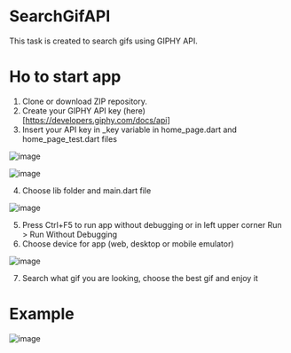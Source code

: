 # SearchGifAPI <br>
 This task is created to search gifs using GIPHY API. <br>
 # Ho to start app <br>
 1) Clone or download ZIP repository. <br>
 2) Create your GIPHY API key (here) [https://developers.giphy.com/docs/api] <br>
 3) Insert your API key in _key variable in home_page.dart and home_page_test.dart files <br>

 ![image](https://user-images.githubusercontent.com/108615436/204119071-30e5fb22-cb9a-4570-9b13-e6f5062d96f1.png)<br>
 
 ![image](https://user-images.githubusercontent.com/108615436/204119091-1aa21b48-20e3-4948-8e4e-699635004c0b.png)<br>
 
 4) Choose lib folder and main.dart file<br>

  ![image](https://user-images.githubusercontent.com/108615436/204119273-4c935f41-dd61-442a-97e6-0f37dbeb1ce9.png) <br>
 
 5) Press Ctrl+F5 to run app without debugging or in left upper corner Run > Run Without Debugging <br>
 6) Choose device for app (web, desktop or mobile emulator) <br>
 
  ![image](https://user-images.githubusercontent.com/108615436/204119362-019d8cb3-e822-494b-bb49-b1f742326f9f.png) <br>

 7) Search what gif you are looking, choose the best gif and enjoy it
 # Example 
 ![image](https://user-images.githubusercontent.com/108615436/204119327-678e85aa-6313-4826-a2ec-46a970e60b08.png)

 

